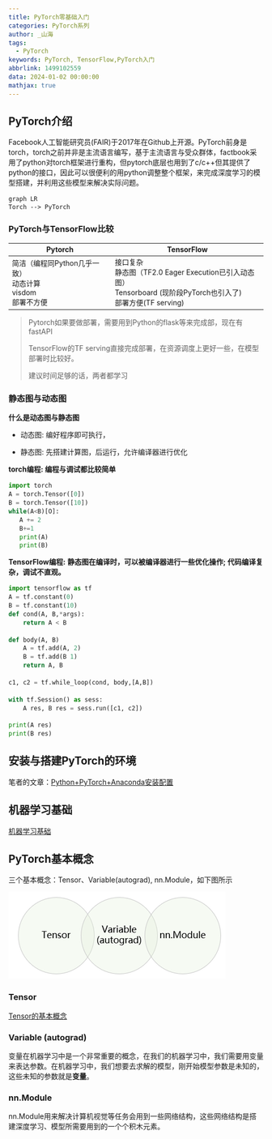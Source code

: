 ```yaml
---
title: PyTorch零基础入门
categories: PyTorch系列
author: _山海
tags:
  - PyTorch
keywords: PyTorch, TensorFlow,PyTorch入门
abbrlink: 1499102559
data: 2024-01-02 00:00:00
mathjax: true
---
```




## PyTorch介绍

Facebook人工智能研究员(FAIR)于2017年在Github上开源。PyTorch前身是torch，torch之前并非是主流语言编写，基于主流语言与受众群体，factbook采用了python对torch框架进行重构，但pytorch底层也用到了c/c++但其提供了python的接口，因此可以很便利的用python调整整个框架，来完成深度学习的模型搭建，并利用这些模型来解决实际问题。

```mermaid
graph LR
Torch --> PyTorch

```

### **PyTorch与TensorFlow比较**

| **Pytorch**                                                  | **TensorFlow**                                               |
| ------------------------------------------------------------ | ------------------------------------------------------------ |
| 简洁（编程同Python几乎一致） <br>动态计算<br>visdom<br>部署不方便 | 接口复杂 <br/>静态图（TF2.0 Eager Execution已引入动态图）<br/>Tensorboard (现阶段PyTorch也引入了) <br/>部署方便(TF serving)<br/> |

> Pytorch如果要做部署，需要用到Python的flask等来完成部，现在有fastAPI
>
> TensorFlow的TF serving直接完成部署，在资源调度上更好一些，在模型部署时比较好。
>
> 建议时间足够的话，两者都学习



### **静态图与动态图**

**什么是动态图与静态图**

- 动态图: 编好程序即可执行，

- 静态图: 先搭建计算图，后运行，允许编译器进行优化



**torch编程: 编程与调试都比较简单**

```python
import torch
A = torch.Tensor([0])
B = torch.Tensor([10])
while(A<B)[O]:
   A += 2
   B+=1
   print(A)
   print(B)
```

**TensorFlow编程:**  **静态图在编译时，可以被编译器进行一些优化操作; 代码编译复杂，调试不直观。**

```python
import tensorflow as tf
A = tf.constant(0)
B = tf.constant(10)
def cond(A, B,*args):
    return A < B

def body(A, B)
	A = tf.add(A, 2)
	B = tf.add(B 1)
	return A, B

c1, c2 = tf.while_loop(cond, body,[A,B])

with tf.Session() as sess:
	A res, B res = sess.run([c1, c2])

print(A res)
print(B res)
```



## 安装与搭建PyTorch的环境

笔者的文章：[Python+PyTorch+Anaconda安装配置](https://juejin.cn/post/7290494120207319092)



## 机器学习基础

[机器学习基础](https://blog.nianxi.cc/article/2348287028.html)



## PyTorch基本概念

三个基本概念：Tensor、Variable(autograd), nn.Module，如下图所示

![image-20240102170233762](1.PyTorch零基础入门/image-20240102170233762.png)



### Tensor

[Tensor的基本概念](https://blog.nianxi.cc/article/2348287033.html)



### Variable (autograd)

变量在机器学习中是一个非常重要的概念，在我们的机器学习中，我们需要用变量来表达参数。在机器学习中，我们想要去求解的模型，刚开始模型参数是未知的，这些未知的参数就是**变量**。

### nn.Module

nn.Module用来解决计算机视觉等任务会用到一些网络结构，这些网络结构是搭建深度学习、模型所需要用到的一个个积木元素。



### 

